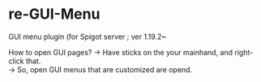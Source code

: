 # re-GUI-Menu
GUI menu plugin (for Spigot server ; ver 1.19.2~  
  
How to open GUI pages?
-> Have sticks on the your mainhand, and right-click that.  
-> So, open GUI menus that are customized are opend.
